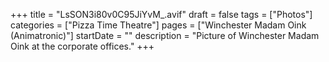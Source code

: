 +++
title = "LsSON3i80v0C95JiYvM_.avif"
draft = false
tags = ["Photos"]
categories = ["Pizza Time Theatre"]
pages = ["Winchester Madam Oink (Animatronic)"]
startDate = ""
description = "Picture of Winchester Madam Oink at the corporate offices."
+++
